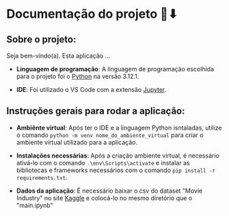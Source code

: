 # Documentação do projeto 🔎⬇ 

## Sobre o projeto:

Seja bem-vindo(a). Esta aplicação ...

- **Linguagem de programação**: A linguagem de programação escolhida para o projeto foi o [Python](https://www.python.org/downloads/) na versão 3.12.1.

- **IDE**: Foi utilizado o VS Code com a extensão [Jupyter](https://marketplace.visualstudio.com/items?itemName=ms-toolsai.jupyter).

## Instruções gerais para rodar a aplicação:

- **Ambiênte virtual**: Após ter o IDE e a linguagem Python isntaladas, utilize o comando `python -m venv nome_do_ambiente_virtual` para criar o ambiente virtual utilizado para a aplicação. 

- **Instalações necessárias**: Após a criação ambiente virtual, é necessário ativá-lo com o comando `.\env\Scripts\activate` e instalar as bibliotecas e frameworks necessários com o comando `pip install -r requirements.txt`.

- **Dados da aplicação**: É necessário baixar o csv do dataset "Movie Industry" no site [Kaggle](https://www.kaggle.com/datasets/danielgrijalvas/movies) e colocá-lo no mesmo diretório que o "main.ipynb"